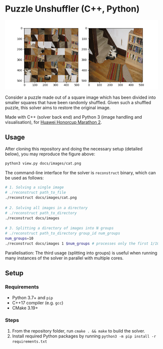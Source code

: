 # Puzzle Unshuffler (C++, Python)

![Left: shuffled input image, Right: generated unshuffled image](docs/images/unshuffle.png)

Consider a puzzle made out of a square image which has been divided into smaller squares that have been randomly shuffled.
Given such a shuffled puzzle, this solver aims to restore the original image.

Made with C++ (solver back end) and Python 3 (image handling and visualisation), for [Huawei Honorcup Marathon 2](https://codeforces.com/contest/1235/problem/A3).

## Usage

After cloning this repository and doing the necessary setup (detailed below), you may reproduce the figure above:

```sh
python3 view.py docs/images/cat.png
```

The command-line interface for the solver is `reconstruct` binary, which can be used as follows:

```sh
# 1. Solving a single image
# ./reconstruct path_to_file
./reconstruct docs/images/cat.png

# 2. Solving all images in a directory
# ./reconstruct path_to_directory
./reconstruct docs/images

# 3. Splitting a directory of images into N groups
# ./reconstruct path_to_directory group_id num_groups
num_groups=10
./reconstruct docs/images 1 $num_groups # processes only the first 1/10th of images
```

Parallelisation: The third usage (splitting into groups) is useful when running many instances of the solver in parallel with multiple cores.

## Setup

### Requirements

* Python 3.7+ and `pip`
* C++17 compiler (e.g. `gcc`)
* CMake 3.19+

### Steps

1. From the repository folder, run `cmake . && make` to build the solver.
2. Install required Python packages by running `python3 -m pip install -r requirements.txt`
